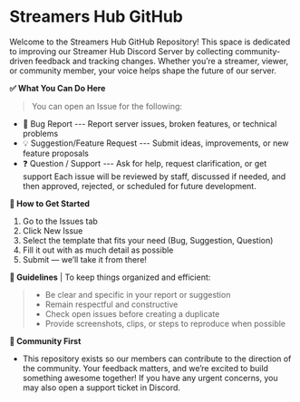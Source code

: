 # Streamers Hub GitHub
Welcome to the Streamers Hub GitHub Repository!
This space is dedicated to improving our Streamer Hub Discord Server by collecting community-driven feedback and tracking changes. Whether you’re a streamer, viewer, or community member, your voice helps shape the future of our server.

**✅ What You Can Do Here**
> You can open an Issue for the following:
- 🐛 Bug Report --- Report server issues, broken features, or technical problems
- 💡 Suggestion/Feature Request --- Submit ideas, improvements, or new feature proposals
- ❓ Question / Support --- Ask for help, request clarification, or get support
Each issue will be reviewed by staff, discussed if needed, and then approved, rejected, or scheduled for future development.

**🧭 How to Get Started**
1) Go to the Issues tab
2) Click New Issue
3) Select the template that fits your need (Bug, Suggestion, Question)
4) Fill it out with as much detail as possible
5) Submit — we’ll take it from there!
   
**📌 Guidelines**  |  To keep things organized and efficient:
>- Be clear and specific in your report or suggestion
>- Remain respectful and constructive
>- Check open issues before creating a duplicate
>- Provide screenshots, clips, or steps to reproduce when possible

**🤝 Community First**
- This repository exists so our members can contribute to the direction of the community. Your feedback matters, and we’re excited to build something awesome together! If you have any urgent concerns, you may also open a support ticket in Discord.
